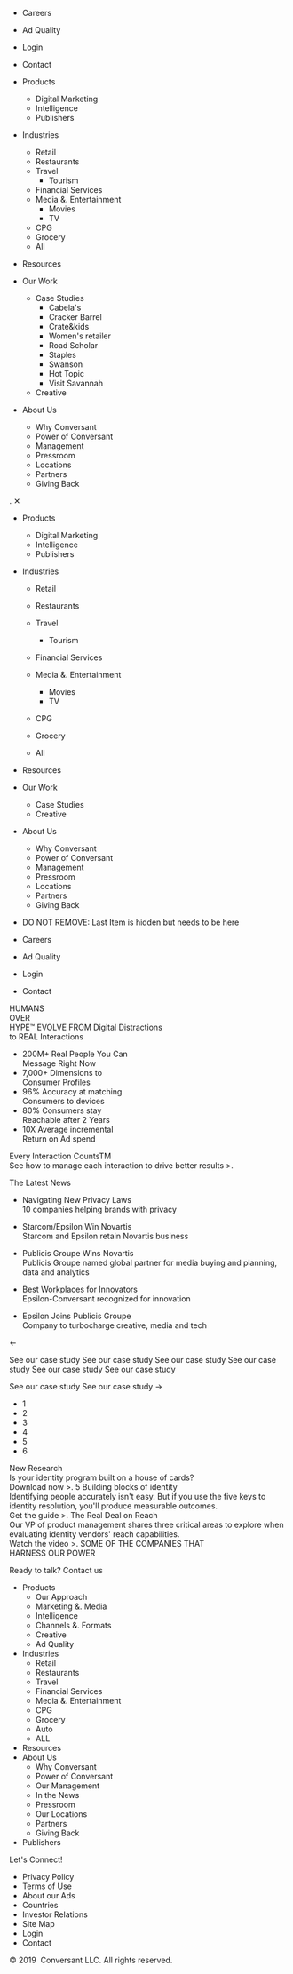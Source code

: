 *   Careers
*   Ad Quality
*   Login
*   Contact

*   Products
    *   Digital Marketing
    *   Intelligence
    *   Publishers
*   Industries
    *   Retail
    *   Restaurants
    *   Travel
        *   Tourism
    *   Financial Services
    *   Media &. Entertainment
        *   Movies
        *   TV
    *   CPG
    *   Grocery
    *   All
*   Resources
*   Our Work
    *   Case Studies
        *   Cabela's
        *   Cracker Barrel
        *   Crate&kids
        *   Women's retailer
        *   Road Scholar
        *   Staples
        *   Swanson
        *   Hot Topic
        *   Visit Savannah
    *   Creative
*   About Us
    *   Why Conversant
    *   Power of Conversant
    *   Management
    *   Pressroom
    *   Locations
    *   Partners
    *   Giving Back

<iframe src="https://www.googletagmanager.com/ns.html?id=GTM-5F8LTBG" height="0" width="0" style="display:none;visibility:hidden"></iframe>. ✕

*   Products
    
    *   Digital Marketing
    *   Intelligence
    *   Publishers
    
*   Industries
    
    *   Retail
    *   Restaurants
    *   Travel
        
        *   Tourism
        
    *   Financial Services
    *   Media &. Entertainment
        
        *   Movies
        *   TV
        
    *   CPG
    *   Grocery
    *   All
    
*   Resources
*   Our Work
    
    *   Case Studies
    *   Creative
    
*   About Us
    
    *   Why Conversant
    *   Power of Conversant
    *   Management
    *   Pressroom
    *   Locations
    *   Partners
    *   Giving Back
    
*   DO NOT REMOVE: Last Item is hidden but needs to be here

*   Careers
*   Ad Quality
*   Login
*   Contact

HUMANS  
OVER  
HYPE™ EVOLVE FROM Digital Distractions  
to REAL Interactions

*   200M+ Real People You Can  
    Message Right Now
*   7,000+ Dimensions to  
    Consumer Profiles
*   96% Accuracy at matching  
    Consumers to devices
*   80% Consumers stay  
    Reachable after 2 Years
*   10X Average incremental  
    Return on Ad spend

Every Interaction CountsTM  
See how to manage each interaction to drive better results >.

The Latest News

*   Navigating New Privacy Laws  
    10 companies helping brands with privacy  
    
*   Starcom/Epsilon Win Novartis  
    Starcom and Epsilon retain Novartis business  
    
*   Publicis Groupe Wins Novartis  
    Publicis Groupe named global partner for media buying and planning, data and analytics  
    
*   Best Workplaces for Innovators  
    Epsilon-Conversant recognized for innovation  
    
*   Epsilon Joins Publicis Groupe  
    Company to turbocharge creative, media and tech

←

See our case study See our case study See our case study See our case study See our case study See our case study

See our case study See our case study →

*   1
*   2
*   3
*   4
*   5
*   6

New Research  
Is your identity program built on a house of cards?  
Download now >. 5 Building blocks of identity  
Identifying people accurately isn't easy. But if you use the five keys to identity resolution, you'll produce measurable outcomes.  
Get the guide >. The Real Deal on Reach  
Our VP of product management shares three critical areas to explore when evaluating identity vendors' reach capabilities.  
Watch the video >. SOME OF THE COMPANIES THAT  
HARNESS OUR POWER

Ready to talk? Contact us 

*   Products
    *   Our Approach
    *   Marketing &. Media
    *   Intelligence
    *   Channels &. Formats
    *   Creative
    *   Ad Quality
*   Industries
    *   Retail
    *   Restaurants
    *   Travel
    *   Financial Services
    *   Media &. Entertainment
    *   CPG
    *   Grocery
    *   Auto
    *   ALL
*   Resources
*   About Us
    *   Why Conversant
    *   Power of Conversant
    *   Our Management
    *   In the News
    *   Pressroom
    *   Our Locations
    *   Partners
    *   Giving Back
*   Publishers

Let's Connect!

*   Privacy Policy
*   Terms of Use
*   About our Ads
*   Countries
*   Investor Relations
*   Site Map
*   Login
*   Contact

© 2019  Conversant LLC. All rights reserved.